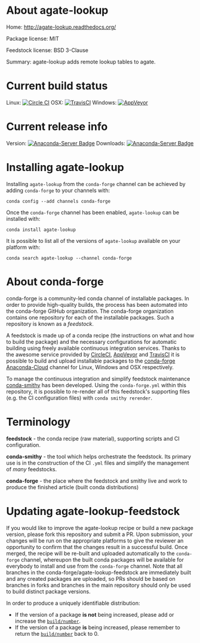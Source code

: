 About agate-lookup
==================

Home: http://agate-lookup.readthedocs.org/

Package license: MIT

Feedstock license: BSD 3-Clause

Summary: agate-lookup adds remote lookup tables to agate.



Current build status
====================

Linux: [![Circle CI](https://circleci.com/gh/conda-forge/agate-lookup-feedstock.svg?style=shield)](https://circleci.com/gh/conda-forge/agate-lookup-feedstock)
OSX: [![TravisCI](https://travis-ci.org/conda-forge/agate-lookup-feedstock.svg?branch=master)](https://travis-ci.org/conda-forge/agate-lookup-feedstock)
Windows: [![AppVeyor](https://ci.appveyor.com/api/projects/status/github/conda-forge/agate-lookup-feedstock?svg=True)](https://ci.appveyor.com/project/conda-forge/agate-lookup-feedstock/branch/master)

Current release info
====================
Version: [![Anaconda-Server Badge](https://anaconda.org/conda-forge/agate-lookup/badges/version.svg)](https://anaconda.org/conda-forge/agate-lookup)
Downloads: [![Anaconda-Server Badge](https://anaconda.org/conda-forge/agate-lookup/badges/downloads.svg)](https://anaconda.org/conda-forge/agate-lookup)

Installing agate-lookup
=======================

Installing `agate-lookup` from the `conda-forge` channel can be achieved by adding `conda-forge` to your channels with:

```
conda config --add channels conda-forge
```

Once the `conda-forge` channel has been enabled, `agate-lookup` can be installed with:

```
conda install agate-lookup
```

It is possible to list all of the versions of `agate-lookup` available on your platform with:

```
conda search agate-lookup --channel conda-forge
```


About conda-forge
=================

conda-forge is a community-led conda channel of installable packages.
In order to provide high-quality builds, the process has been automated into the
conda-forge GitHub organization. The conda-forge organization contains one repository
for each of the installable packages. Such a repository is known as a *feedstock*.

A feedstock is made up of a conda recipe (the instructions on what and how to build
the package) and the necessary configurations for automatic building using freely
available continuous integration services. Thanks to the awesome service provided by
[CircleCI](https://circleci.com/), [AppVeyor](http://www.appveyor.com/)
and [TravisCI](https://travis-ci.org/) it is possible to build and upload installable
packages to the [conda-forge](https://anaconda.org/conda-forge)
[Anaconda-Cloud](http://docs.anaconda.org/) channel for Linux, Windows and OSX respectively.

To manage the continuous integration and simplify feedstock maintenance
[conda-smithy](http://github.com/conda-forge/conda-smithy) has been developed.
Using the ``conda-forge.yml`` within this repository, it is possible to re-render all of
this feedstock's supporting files (e.g. the CI configuration files) with ``conda smithy rerender``.


Terminology
===========

**feedstock** - the conda recipe (raw material), supporting scripts and CI configuration.

**conda-smithy** - the tool which helps orchestrate the feedstock.
                   Its primary use is in the construction of the CI ``.yml`` files
                   and simplify the management of *many* feedstocks.

**conda-forge** - the place where the feedstock and smithy live and work to
                  produce the finished article (built conda distributions)


Updating agate-lookup-feedstock
===============================

If you would like to improve the agate-lookup recipe or build a new
package version, please fork this repository and submit a PR. Upon submission,
your changes will be run on the appropriate platforms to give the reviewer an
opportunity to confirm that the changes result in a successful build. Once
merged, the recipe will be re-built and uploaded automatically to the
`conda-forge` channel, whereupon the built conda packages will be available for
everybody to install and use from the `conda-forge` channel.
Note that all branches in the conda-forge/agate-lookup-feedstock are
immediately built and any created packages are uploaded, so PRs should be based
on branches in forks and branches in the main repository should only be used to
build distinct package versions.

In order to produce a uniquely identifiable distribution:
 * If the version of a package **is not** being increased, please add or increase
   the [``build/number``](http://conda.pydata.org/docs/building/meta-yaml.html#build-number-and-string).
 * If the version of a package **is** being increased, please remember to return
   the [``build/number``](http://conda.pydata.org/docs/building/meta-yaml.html#build-number-and-string)
   back to 0.
